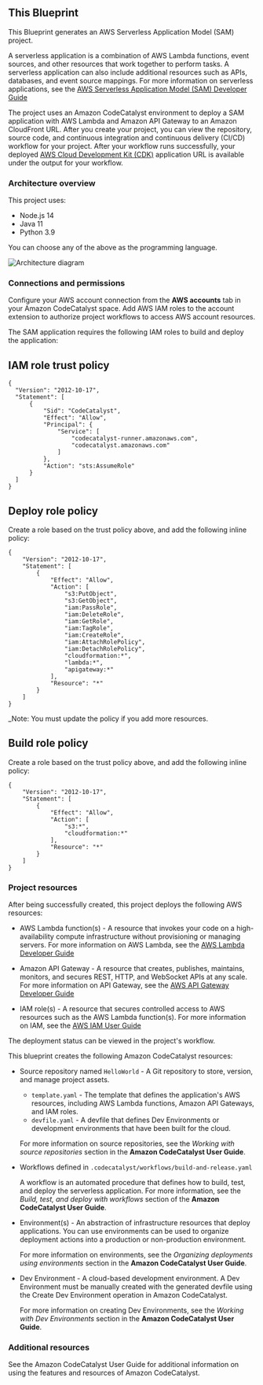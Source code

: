 ## This Blueprint

This Blueprint generates an AWS Serverless Application Model (SAM) project.

A serverless application is a combination of AWS Lambda functions, event sources, and other resources that work together to perform tasks. A
serverless application can also include additional resources such as APIs, databases, and event source mappings. For more information on serverless
applications, see the
[AWS Serverless Application Model (SAM) Developer Guide](https://docs.aws.amazon.com/serverless-application-model/latest/developerguide/what-is-sam.html)

The project uses an Amazon CodeCatalyst environment to deploy a SAM application with AWS Lambda and Amazon API Gateway to an Amazon CloudFront URL.
After you create your project, you can view the repository, source code, and continuous integration and continuous delivery (CI/CD) workflow for your
project. After your workflow runs successfully, your deployed [AWS Cloud Development Kit (CDK)](https://docs.aws.amazon.com/cdk/v2/guide/home.html)
application URL is available under the output for your workflow.

### Architecture overview

This project uses:

- Node.js 14
- Java 11
- Python 3.9

You can choose any of the above as the programming language.

![Architecture diagram](https://d2oq83bpv90sqw.cloudfront.net/SAM-arch.png)

### Connections and permissions

Configure your AWS account connection from the **AWS accounts** tab in your Amazon CodeCatalyst space. Add AWS IAM roles to the account extension to
authorize project workflows to access AWS account resources.

The SAM application requires the following IAM roles to build and deploy the application:

## IAM role trust policy

```
{
  "Version": "2012-10-17",
  "Statement": [
      {
          "Sid": "CodeCatalyst",
          "Effect": "Allow",
          "Principal": {
              "Service": [
                  "codecatalyst-runner.amazonaws.com",
                  "codecatalyst.amazonaws.com"
              ]
          },
          "Action": "sts:AssumeRole"
      }
  ]
}
```

## Deploy role policy

Create a role based on the trust policy above, and add the following inline policy:

```
{
    "Version": "2012-10-17",
    "Statement": [
        {
            "Effect": "Allow",
            "Action": [
                "s3:PutObject",
                "s3:GetObject",
                "iam:PassRole",
                "iam:DeleteRole",
                "iam:GetRole",
                "iam:TagRole",
                "iam:CreateRole",
                "iam:AttachRolePolicy",
                "iam:DetachRolePolicy",
                "cloudformation:*",
                "lambda:*",
                "apigateway:*"
            ],
            "Resource": "*"
        }
    ]
}
```

\_Note: You must update the policy if you add more resources.

## Build role policy

Create a role based on the trust policy above, and add the following inline policy:

```
{
    "Version": "2012-10-17",
    "Statement": [
        {
            "Effect": "Allow",
            "Action": [
                "s3:*",
                "cloudformation:*"
            ],
            "Resource": "*"
        }
    ]
}
```

### Project resources

After being successfully created, this project deploys the following AWS resources:

- AWS Lambda function(s) - A resource that invokes your code on a high-availability compute infrastructure without provisioning or managing servers.
  For more information on AWS Lambda, see the [AWS Lambda Developer Guide](https://docs.aws.amazon.com/lambda/latest/dg/welcome.html)

- Amazon API Gateway - A resource that creates, publishes, maintains, monitors, and secures REST, HTTP, and WebSocket APIs at any scale. For more
  information on API Gateway, see the [AWS API Gateway Developer Guide](https://docs.aws.amazon.com/apigateway/latest/developerguide/welcome.html)

- IAM role(s) - A resource that secures controlled access to AWS resources such as the AWS Lambda function(s). For more information on IAM, see the
  [AWS IAM User Guide](https://docs.aws.amazon.com/IAM/latest/UserGuide/introduction.html)

The deployment status can be viewed in the project's workflow.

This blueprint creates the following Amazon CodeCatalyst resources:

- Source repository named `HelloWorld` - A Git repository to store, version, and manage project assets.

  - `template.yaml` - The template that defines the application's AWS resources, including AWS Lambda functions, Amazon API Gateways, and IAM roles.
  - `devfile.yaml` - A devfile that defines Dev Environments or development environments that have been built for the cloud.

  <!--- [Tech Comm comment:]Can you please check the wording for the sentence above. Are we talking about Amazon CodeCatalyst Dev Environments or other kinds of workspaces? --->

  For more information on source repositories, see the _Working with source repositories_ section in the **Amazon CodeCatalyst User Guide**.

- Workflows defined in `.codecatalyst/workflows/build-and-release.yaml`

  A workflow is an automated procedure that defines how to build, test, and deploy the serverless application. For more information, see the _Build,
  test, and deploy with workflows_ section of the **Amazon CodeCatalyst User Guide**.

- Environment(s) - An abstraction of infrastructure resources that deploy applications. You can use environments can be used to organize deployment
  actions into a production or non-production environment.

  For more information on environments, see the _Organizing deployments using environments_ section in the **Amazon CodeCatalyst User Guide**.

- Dev Environment - A cloud-based development environment. A Dev Environment must be manually created with the generated devfile using the Create Dev
  Environment operation in Amazon CodeCatalyst.

  For more information on creating Dev Environments, see the _Working with Dev Environments_ section in the **Amazon CodeCatalyst User Guide**.

### Additional resources

See the Amazon CodeCatalyst User Guide for additional information on using the features and resources of Amazon CodeCatalyst.
